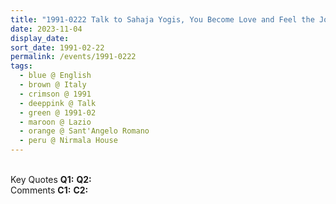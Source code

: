 ```yaml
---
title: "1991-0222 Talk to Sahaja Yogis, You Become Love and Feel the Joy of Love or Spirit is Love, Nirmala House, Sant'Angelo Romano (7 kms N of Guidonia), Lazio, Italy"
date: 2023-11-04
display_date: 
sort_date: 1991-02-22
permalink: /events/1991-0222
tags:
  - blue @ English
  - brown @ Italy
  - crimson @ 1991
  - deeppink @ Talk
  - green @ 1991-02
  - maroon @ Lazio
  - orange @ Sant'Angelo Romano
  - peru @ Nirmala House
---
```


<br>

<wave-list>
  <list-title color="DarkSeaGreen" width="55">Key Quotes</list-title>
  <list-item color="BlanchedAlmond" width="280"><b>Q1:</b> <i></i></list-item>
  <list-item color="Lavender" width="280"><b>Q2:</b> <i></i></list-item>
</wave-list>

<br>

<wave-list>
  <list-title color="DarkSeaGreen" width="55">Comments</list-title>
  <list-item color="BlanchedAlmond" width="280"><b>C1:</b> <i></i></list-item>
  <list-item color="Lavender" width="280"><b>C2:</b> <i></i></list-item>
</wave-list>